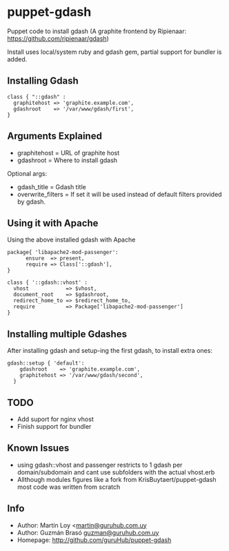 puppet-gdash
===================

Puppet code to install gdash (A graphite frontend by Ripienaar: https://github.com/ripienaar/gdash)

Install uses local/system ruby and gdash gem, partial support for bundler is added.

Installing Gdash
--------------------------------

```puppet
class { "::gdash" :
  graphitehost => 'graphite.example.com',
  gdashroot    => '/var/www/gdash/first',
}
```

Arguments Explained
--------------------
* graphitehost      = URL of graphite host
* gdashroot         = Where to install gdash

Optional args:
* gdash_title       = Gdash title
* overwrite_filters = If set it will be used instead of default filters provided by gdash. 

Using it with Apache
-------------------

Using the above installed gdash with Apache

```puppet
package{ 'libapache2-mod-passenger':
      ensure  => present,
      require => Class['::gdash'],
}

class { '::gdash::vhost' :  
  vhost            => $vhost,
  document_root    => $gdashroot,
  redirect_home_to => $redirect_home_to,
  require          => Package['libapache2-mod-passenger']
}						
```

Installing multiple Gdashes
----------------------------
After installing gdash and setup-ing the first gdash, to install extra ones:

```puppet
gdash::setup { 'default':
    gdashroot    => 'graphite.example.com',
    graphitehost => '/var/www/gdash/second',
  }
``` 


TODO
-----------------------------
- Add suport for nginx vhost
- Finish support for bundler

Known Issues
-----------------------------
- using gdash::vhost and passenger restricts to 1 gdash per domain/subdomain and cant use subfolders with the actual vhost.erb
- Allthough modules figures like a fork from KrisBuytaert/puppet-gdash most code was written from scratch

Info
----
* Author: Martín Loy  <<martin@guruhub.com.uy>
* Author: Guzmán Brasó <guzman@guruhub.com.uy>
* Homepage: http://github.com/guruHub/puppet-gdash

